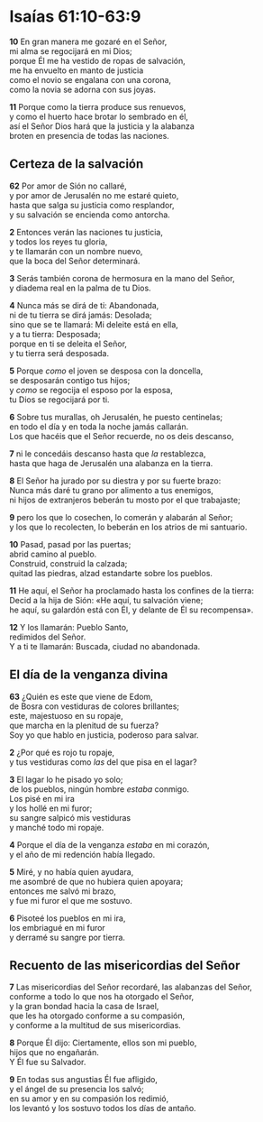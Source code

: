 # Isaías 61:10-63:9

**10** En gran manera me gozaré en el Señor,  
mi alma se regocijará en mi Dios;  
porque Él me ha vestido de ropas de salvación,  
me ha envuelto en manto de justicia  
como el novio se engalana con una corona,  
como la novia se adorna con sus joyas.

**11** Porque como la tierra produce sus renuevos,  
y como el huerto hace brotar lo sembrado en él,  
así el Señor Dios hará que la justicia y la alabanza  
broten en presencia de todas las naciones.

## **Certeza de la salvación**

**62** Por amor de Sión no callaré,  
y por amor de Jerusalén no me estaré quieto,  
hasta que salga su justicia como resplandor,  
y su salvación se encienda como antorcha.

**2** Entonces verán las naciones tu justicia,  
y todos los reyes tu gloria,  
y te llamarán con un nombre nuevo,  
que la boca del Señor determinará.

**3** Serás también corona de hermosura en la mano del Señor,  
y diadema real en la palma de tu Dios.

**4** Nunca más se dirá de ti: Abandonada,  
ni de tu tierra se dirá jamás: Desolada;  
sino que se te llamará: Mi deleite está en ella,  
y a tu tierra: Desposada;  
porque en ti se deleita el Señor,  
y tu tierra será desposada.

**5** Porque *como* el joven se desposa con la doncella,  
se desposarán contigo tus hijos;  
y *como* se regocija el esposo por la esposa,  
tu Dios se regocijará por ti.

**6** Sobre tus murallas, oh Jerusalén, he puesto centinelas;  
en todo el día y en toda la noche jamás callarán.  
Los que hacéis que el Señor recuerde, no os deis descanso,

**7** ni le concedáis descanso hasta que *la* restablezca,  
hasta que haga de Jerusalén una alabanza en la tierra.

**8** El Señor ha jurado por su diestra y por su fuerte brazo:  
Nunca más daré tu grano por alimento a tus enemigos,  
ni hijos de extranjeros beberán tu mosto por el que trabajaste;

**9** pero los que lo cosechen, lo comerán y alabarán al Señor;  
y los que lo recolecten, lo beberán en los atrios de mi santuario.

**10** Pasad, pasad por las puertas;  
abrid camino al pueblo.  
Construid, construid la calzada;  
quitad las piedras, alzad estandarte sobre los pueblos.

**11** He aquí, el Señor ha proclamado hasta los confines de la tierra:  
Decid a la hija de Sión: «He aquí, tu salvación viene;  
he aquí, su galardón está con Él, y delante de Él su recompensa».

**12** Y los llamarán: Pueblo Santo,  
redimidos del Señor.  
Y a ti te llamarán: Buscada, ciudad no abandonada.

## **El día de la venganza divina**

**63** ¿Quién es este que viene de Edom,  
de Bosra con vestiduras de colores brillantes;  
este, majestuoso en su ropaje,  
que marcha en la plenitud de su fuerza?  
Soy yo que hablo en justicia, poderoso para salvar.

**2** ¿Por qué es rojo tu ropaje,  
y tus vestiduras como *las* del que pisa en el lagar?

**3** El lagar lo he pisado yo solo;  
de los pueblos, ningún hombre *estaba* conmigo.  
Los pisé en mi ira  
y los hollé en mi furor;  
su sangre salpicó mis vestiduras  
y manché todo mi ropaje.

**4** Porque el día de la venganza *estaba* en mi corazón,  
y el año de mi redención había llegado.

**5** Miré, y no había quien ayudara,  
me asombré de que no hubiera quien apoyara;  
entonces me salvó mi brazo,  
y fue mi furor el que me sostuvo.

**6** Pisoteé los pueblos en mi ira,  
los embriagué en mi furor  
y derramé su sangre por tierra.

## **Recuento de las misericordias del Señor**

**7** Las misericordias del Señor recordaré, las alabanzas del Señor,  
conforme a todo lo que nos ha otorgado el Señor,  
y la gran bondad hacia la casa de Israel,  
que les ha otorgado conforme a su compasión,  
y conforme a la multitud de sus misericordias.

**8** Porque Él dijo: Ciertamente, ellos son mi pueblo,  
hijos que no engañarán.  
Y Él fue su Salvador.

**9** En todas sus angustias Él fue afligido,  
y el ángel de su presencia los salvó;  
en su amor y en su compasión los redimió,  
los levantó y los sostuvo todos los días de antaño.
